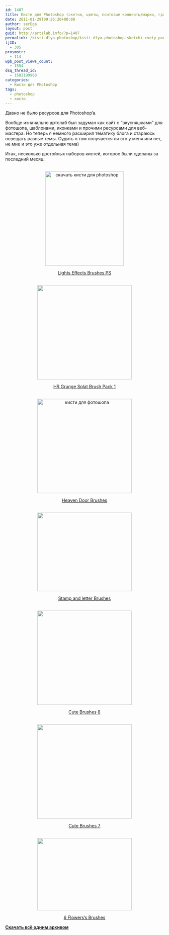 ```yaml
---
id: 1407
title: Кисти для Photoshop (скетчи, цветы, почтовые конверты/марки, гранжевые)
date: 2011-01-29T09:26:20+00:00
author: serEga
layout: post
guid: http://artslab.info/?p=1407
permalink: /kisti-dlya-photoshop/kisti-dlya-photoshop-sketchi-cvety-pochtovye-konvertymarki-granzhevye/
ljID:
  - 305
prosmotr:
  - 114
wpb_post_views_count:
  - 1554
dsq_thread_id:
  - 1582199968
categories:
  - Кисти для Photoshop
tags:
  - photoshop
  - кисти
---
```

Давно не было ресурсов для Photoshop&#8217;a.

Вообще изначально артслаб был задуман как сайт с &#8220;вкусняшками&#8221; для фотошопа, шаблонами, иконками и прочими ресурсами для веб-мастера. Но теперь я немного расширил тематику блога и стараюсь освещать разные темы. Судить о том получается ли это у меня или нет, не мне и это уже отдельная тема)

Итак, несколько достойных наборов кистей, которое были сделаны за последний месяц:

<center>
  <br /> <a href="http://artslab.info/wp-content/uploads/lights_effects_brushes_by_coby17-d37nvlf.jpg"><img src="http://artslab.info/wp-content/uploads/lights_effects_brushes_by_coby17-d37nvlf-250x300.jpg" alt="скачать кисти для photoshop" title="lights_effects_brushes_by_coby17-d37nvlf" width="250" height="300" class="alignnone size-medium wp-image-1414" srcset="http://img.artslab.info/lights_effects_brushes_by_coby17-d37nvlf-250x300.jpg 250w, http://img.artslab.info/lights_effects_brushes_by_coby17-d37nvlf.jpg 500w" sizes="(max-width: 250px) 100vw, 250px" /></a>
</center>

<p style="text-align:center">
  <a href="http://coby17.deviantart.com/art/Lights-Effects-Brushes-PS-194269875">Lights Effects Brushes PS</a>
</p>

<center>
  <br /> <a href="http://artslab.info/wp-content/uploads/hr_grunge_splat_brush_pack_1_by_viuff-d373hfq.jpg"><img src="http://artslab.info/wp-content/uploads/hr_grunge_splat_brush_pack_1_by_viuff-d373hfq-300x300.jpg" alt="" title="hr_grunge_splat_brush_pack_1_by_viuff-d373hfq" width="300" height="300" class="alignnone size-medium wp-image-1413" srcset="http://img.artslab.info/hr_grunge_splat_brush_pack_1_by_viuff-d373hfq-300x300.jpg 300w, http://img.artslab.info/hr_grunge_splat_brush_pack_1_by_viuff-d373hfq-100x100.jpg 100w, http://img.artslab.info/hr_grunge_splat_brush_pack_1_by_viuff-d373hfq.jpg 894w" sizes="(max-width: 300px) 100vw, 300px" /></a>
</center>

<p style="text-align:center">
  <a href="http://viuff.deviantart.com/art/HR-Grunge-Splat-Brush-Pack-1-193318406">HR Grunge Splat Brush Pack 1</a>
</p>

<center>
  <br /> <a href="http://artslab.info/wp-content/uploads/heavens_door_brushes_by_axeraider70-d374zj4.jpg"><img src="http://artslab.info/wp-content/uploads/heavens_door_brushes_by_axeraider70-d374zj4-300x300.jpg" alt="кисти для фотошопа" title="heavens_door_brushes_by_axeraider70-d374zj4" width="300" height="300" class="alignnone size-medium wp-image-1412" srcset="http://img.artslab.info/heavens_door_brushes_by_axeraider70-d374zj4-300x300.jpg 300w, http://img.artslab.info/heavens_door_brushes_by_axeraider70-d374zj4-100x100.jpg 100w, http://img.artslab.info/heavens_door_brushes_by_axeraider70-d374zj4.jpg 894w" sizes="(max-width: 300px) 100vw, 300px" /></a>
</center>

<p style="text-align:center">
  <a href="http://axeraider70.deviantart.com/art/Heavens-Door-Brushes-193388512">Heaven Door Brushes</a>
</p>

<center>
  <br /> <a href="http://artslab.info/wp-content/uploads/stamp_and_letter_brushes_by_psddude-d36plyk.jpg"><img src="http://artslab.info/wp-content/uploads/stamp_and_letter_brushes_by_psddude-d36plyk-300x250.jpg" alt="" title="stamp_and_letter_brushes_by_psddude-d36plyk" width="300" height="250" class="alignnone size-medium wp-image-1411" /></a>
</center>

<p style="text-align:center">
  <a href="http://psddude.deviantart.com/art/Stamp-and-Letter-Brushes-192671084">Stamp and letter Brushes</a>
</p>

<center>
  <br /> <a href="http://artslab.info/wp-content/uploads/cute_brushes__8_by_myshinyboy-d37naxf.jpg"><img src="http://artslab.info/wp-content/uploads/cute_brushes__8_by_myshinyboy-d37naxf-300x300.jpg" alt="" title="cute_brushes__8_by_myshinyboy-d37naxf" width="300" height="300" class="alignnone size-medium wp-image-1410" srcset="http://img.artslab.info/cute_brushes__8_by_myshinyboy-d37naxf-300x300.jpg 300w, http://img.artslab.info/cute_brushes__8_by_myshinyboy-d37naxf-100x100.jpg 100w, http://img.artslab.info/cute_brushes__8_by_myshinyboy-d37naxf.jpg 500w" sizes="(max-width: 300px) 100vw, 300px" /></a>
</center>

<p style="text-align:center">
  <a href="http://myshinyboy.deviantart.com/art/Cute-Brushes-8-194243091">Cute Brushes 8</a>
</p>

<center>
  <br /> <a href="http://artslab.info/wp-content/uploads/cute_brushes__7_by_myshinyboy-d376bcd.jpg"><img src="http://artslab.info/wp-content/uploads/cute_brushes__7_by_myshinyboy-d376bcd-300x300.jpg" alt="" title="cute_brushes__7_by_myshinyboy-d376bcd" width="300" height="300" class="alignnone size-medium wp-image-1409" srcset="http://img.artslab.info/cute_brushes__7_by_myshinyboy-d376bcd-300x300.jpg 300w, http://img.artslab.info/cute_brushes__7_by_myshinyboy-d376bcd-100x100.jpg 100w, http://img.artslab.info/cute_brushes__7_by_myshinyboy-d376bcd.jpg 500w" sizes="(max-width: 300px) 100vw, 300px" /></a>
</center>

<p style="text-align:center">
  <a href="http://myshinyboy.deviantart.com/art/Cute-Brushes-7-193450477">Cute Brushes 7</a>
</p>

<center>
  <br /> <a href="http://artslab.info/wp-content/uploads/6_flowers__s_brushes_by_broadwayscene-d37daye.jpg"><img src="http://artslab.info/wp-content/uploads/6_flowers__s_brushes_by_broadwayscene-d37daye-300x230.jpg" alt="" title="6_flowers__s_brushes_by_broadwayscene-d37daye" width="300" height="230" class="alignnone size-medium wp-image-1408" srcset="http://img.artslab.info/6_flowers__s_brushes_by_broadwayscene-d37daye-300x230.jpg 300w, http://img.artslab.info/6_flowers__s_brushes_by_broadwayscene-d37daye.jpg 650w" sizes="(max-width: 300px) 100vw, 300px" /></a></p> 
  
  <p style="text-align:center">
    <a href="http://broadwayscene.deviantart.com/art/6-flowers-s-brushes-193776566">6 Flowers&#8217;s Brushes</a>
  </p>
  
  <p>
    </center>
  </p>
  
  <p>
    <a href="http://www.box.net/shared/okgxgmp21d"><strong>Скачать всё одним архивом</strong></a>
  </p>